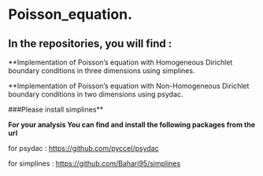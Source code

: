 # Poisson_equation.
## In the repositories, you will find :

**Implementation of Poisson’s equation with Homogeneous Dirichlet boundary conditions in three dimensions using simplines.

**Implementation of Poisson’s equation with Non-Homogeneous Dirichlet boundary conditions in two dimensions using psydac.

###Please install simplines**

**For your analysis You can find and install the following packages from the url**

for psydac : https://github.com/pyccel/psydac

for simplines : https://github.com/Bahari95/simplines
